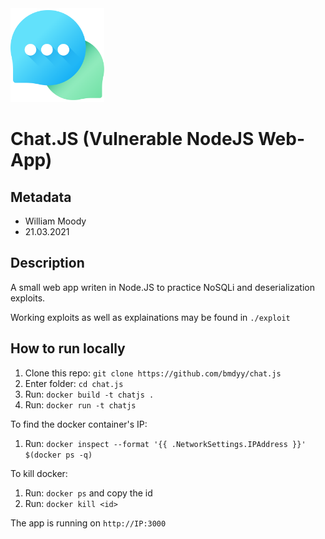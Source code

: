 <img src="./public/assets/chat.svg" width="150" height="150" />

# Chat.JS (Vulnerable NodeJS Web-App)

## Metadata

- William Moody
- 21.03.2021

## Description

A small web app writen in Node.JS to practice NoSQLi and deserialization exploits.

Working exploits as well as explainations may be found in `./exploit`

## How to run locally

1. Clone this repo: `git clone https://github.com/bmdyy/chat.js`
2. Enter folder: `cd chat.js`
3. Run: `docker build -t chatjs .`
4. Run: `docker run -t chatjs`

To find the docker container's IP:
1. Run: `docker inspect --format '{{ .NetworkSettings.IPAddress }}' $(docker ps -q)`

To kill docker:
1. Run: `docker ps` and copy the id
2. Run: `docker kill <id>`

The app is running on `http://IP:3000`